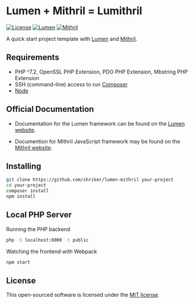 # Lumen + Mithril = Lumithril

[![License](https://img.shields.io/badge/license-MIT-blue.svg)](https://github.com/shriker/lumen-mithriljs-starter/blob/master/LICENSE.md) [![Lumen](https://img.shields.io/badge/lumen-6.0-%23f4645f)](https://lumen.laravel.com/) [![Mithril](https://img.shields.io/badge/mithril-2.0.4-%231e5799)](https://mithril.js.org/)

A quick start project template with [Lumen](https://lumen.laravel.com/docs) and [Mithril](https://mithril.js.org/).

## Requirements

* PHP ^7.2, OpenSSL PHP Extension, PDO PHP Extension, Mbstring PHP Extension
* SSH (command-line) access to run [Composer](https://getcomposer.org/)
* [Node](https://nodejs.org/en/download/)

## Official Documentation

* Documentation for the Lumen framework can be found on the [Lumen website](https://lumen.laravel.com/docs).

* Documention for Mithril JavaScript framework may be found on the [Mithril website](https://mithril.js.org/).

## Installing

```bash
git clone https://github.com/shriker/lumen-mithril your-project
cd your-project
composer install
npm install
```

## Local PHP Server

Running the PHP backend
```bash
php -S localhost:8000 -t public
```

Watching the frontend with Webpack
```bash
npm start
```

## License

This open-sourced software is licensed under the [MIT license](https://opensource.org/licenses/MIT).
